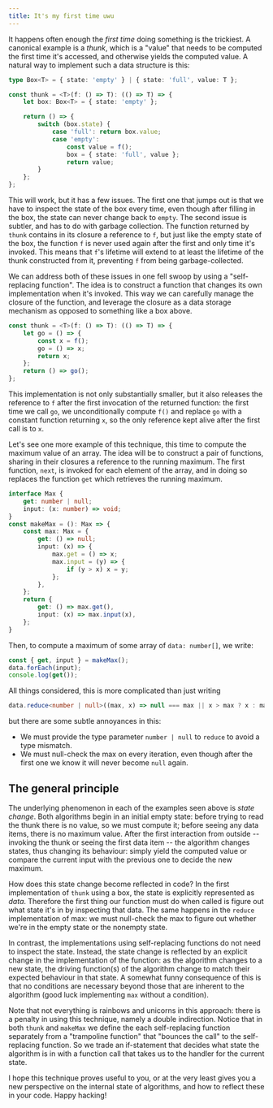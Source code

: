 ```yaml
---
title: It's my first time uwu
---
```


It happens often enough the _first time_ doing something is the trickiest. A
canonical example is a _thunk_, which is a "value" that needs to be computed the
first time it's accessed, and otherwise yields the computed value. A natural way
to implement such a data structure is this:

```typescript
type Box<T> = { state: 'empty' } | { state: 'full', value: T };

const thunk = <T>(f: () => T): (() => T) => {
    let box: Box<T> = { state: 'empty' };

    return () => {
        switch (box.state) {
            case 'full': return box.value;
            case 'empty':
                const value = f();
                box = { state: 'full', value };
                return value;
        }
    };
};
```

This will work, but it has a few issues. The first one that jumps out is that we
have to inspect the state of the box every time, even though after filling in
the box, the state can never change back to `empty`.
The second issue is subtler, and has to do with garbage collection. The function
returned by `thunk` contains in its closure a reference to `f`, but just like
the empty state of the box, the function `f` is never used again after the first
and only time it's invoked. This means that `f`'s lifetime will extend to at
least the lifetime of the thunk constructed from it, preventing `f` from being
garbage-collected.

We can address both of these issues in one fell swoop by using a "self-replacing
function". The idea is to construct a function that changes its own
implementation when it's invoked. This way we can carefully manage the closure
of the function, and leverage the closure as a data storage mechanism as opposed
to something like a box above.

```typescript
const thunk = <T>(f: () => T): (() => T) => {
    let go = () => {
        const x = f();
        go = () => x;
        return x;
    };
    return () => go();
};
```

This implementation is not only substantially smaller, but it also releases the
reference to `f` after the first invocation of the returned function: the first
time we call `go`, we unconditionally compute `f()` and replace `go` with a
constant function returning `x`, so the only reference kept alive after the
first call is to `x`.

Let's see one more example of this technique, this time to compute the maximum
value of an array. The idea will be to construct a pair of functions, sharing in
their closures a reference to the running maximum. The first function, `next`,
is invoked for each element of the array, and in doing so replaces the function
`get` which retrieves the running maximum.

```typescript
interface Max {
    get: number | null;
    input: (x: number) => void;
}
const makeMax = (): Max => {
    const max: Max = {
        get: () => null;
        input: (x) => {
            max.get = () => x;
            max.input = (y) => {
                if (y > x) x = y;
            };
        },
    };
    return {
        get: () => max.get(),
        input: (x) => max.input(x),
    };
}
```

Then, to compute a maximum of some array of `data: number[]`, we write:
```typescript
const { get, input } = makeMax();
data.forEach(input);
console.log(get());
```

All things considered, this is more complicated than just writing
```typescript
data.reduce<number | null>((max, x) => null === max || x > max ? x : max, null);
```
but there are some subtle annoyances in this:

- We must provide the type parameter `number | null` to `reduce` to avoid a type
  mismatch.
- We must null-check the max on every iteration, even though after the first one
  we know it will never become `null` again.

## The general principle

The underlying phenomenon in each of the examples seen above is _state
change_. Both algorithms begin in an initial empty state: before trying to
read the thunk there is no value, so we must compute it; before seeing any data
items, there is no maximum value. After the first interaction from outside --
invoking the thunk or seeing the first data item -- the algorithm changes
states, thus changing its behaviour: simply yield the computed value or compare
the current input with the previous one to decide the new maximum.

How does this state change become reflected in code? In the first implementation
of `thunk` using a box, the state is explicitly represented as _data_. Therefore
the first thing our function must do when called is figure out what state it's
in by inspecting that data. The same happens in the `reduce` implementation of
max: we must null-check the max to figure out whether we're in the empty state
or the nonempty state.

In contrast, the implementations using self-replacing functions do not need to
inspect the state. Instead, the state change is reflected by an explicit change
in the implementation of the function: as the algorithm changes to a new state,
the driving function(s) of the algorithm change to match their expected
behaviour in that state. A somewhat funny consequence of this is that no
conditions are necessary beyond those that are inherent to the algorithm (good
luck implementing `max` without a condition).

Note that not everything is rainbows and unicorns in this approach: there is a
penalty in using this technique, namely a double indirection.
Notice that in both `thunk` and `makeMax` we define the each self-replacing
function separately from a "trampoline function" that "bounces the call" to the
self-replacing function. So we trade an if-statement that decides what state the
algorithm is in with a function call that takes us to the handler for the
current state.

I hope this technique proves useful to you, or at the very least gives you a new
perspective on the internal state of algorithms, and how to reflect these in
your code. Happy hacking!
